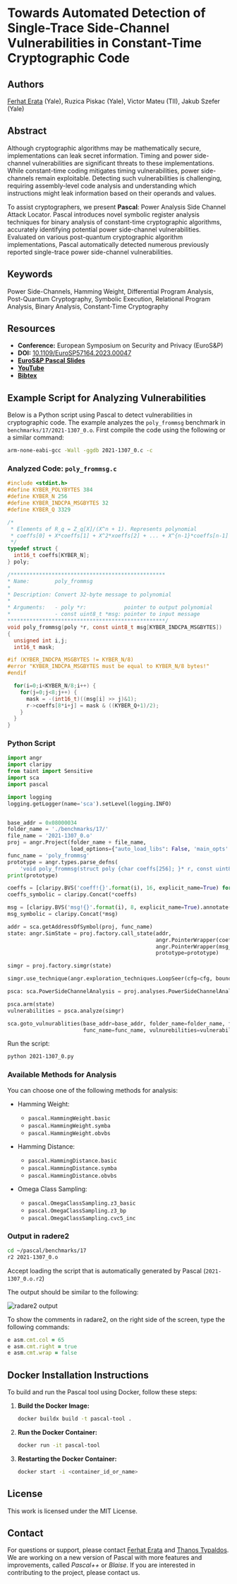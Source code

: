 # Towards Automated Detection of Single-Trace Side-Channel Vulnerabilities in Constant-Time Cryptographic Code

## Authors

[Ferhat Erata](https://ferhat.ai) (Yale), Ruzica Piskac (Yale), Victor Mateu (TII), Jakub Szefer (Yale)

## Abstract

Although cryptographic algorithms may be mathematically secure, implementations can leak secret information. Timing and power side-channel vulnerabilities are significant threats to these implementations. While constant-time coding mitigates timing vulnerabilities, power side-channels remain exploitable. Detecting such vulnerabilities is challenging, requiring assembly-level code analysis and understanding which instructions might leak information based on their operands and values.

To assist cryptographers, we present **Pascal**: Power Analysis Side Channel Attack Locator. Pascal introduces novel symbolic register analysis techniques for binary analysis of constant-time cryptographic algorithms, accurately identifying potential power side-channel vulnerabilities. Evaluated on various post-quantum cryptographic algorithm implementations, Pascal automatically detected numerous previously reported single-trace power side-channel vulnerabilities.

## Keywords

Power Side-Channels, Hamming Weight, Differential Program Analysis, Post-Quantum Cryptography, Symbolic Execution, Relational Program Analysis, Binary Analysis, Constant-Time Cryptography

## Resources

- **Conference:** European Symposium on Security and Privacy (EuroS&P)
- **DOI:** [10.1109/EuroSP57164.2023.00047](https://doi.ieeecomputersociety.org/10.1109/EuroSP57164.2023.00047)
- [**EuroS&P Pascal Slides**](https://eurosp2023.ieee-security.org/slides/EuroSP-Pascal-Slides.pdf)
- [**YouTube**](https://youtu.be/1w_jSuvThD4)
- [**Bibtex**](https://ferhat.ai/publication/erata-2023-towards/cite.bib)

## Example Script for Analyzing Vulnerabilities

Below is a Python script using Pascal to detect vulnerabilities in cryptographic code. The example analyzes the `poly_frommsg` benchmark in `benchmarks/17/2021-1307_0.o`. First compile the code using the following or a similar command:

```bash
arm-none-eabi-gcc -Wall -ggdb 2021-1307_0.c -c
```


### Analyzed Code: `poly_frommsg.c`

```c
#include <stdint.h>
#define KYBER_POLYBYTES	384
#define KYBER_N 256
#define KYBER_INDCPA_MSGBYTES 32
#define KYBER_Q 3329

/*
 * Elements of R_q = Z_q[X]/(X^n + 1). Represents polynomial
 * coeffs[0] + X*coeffs[1] + X^2*xoeffs[2] + ... + X^{n-1}*coeffs[n-1]
 */
typedef struct {
  int16_t coeffs[KYBER_N];
} poly;

/*************************************************
* Name:        poly_frommsg
*
* Description: Convert 32-byte message to polynomial
*
* Arguments:   - poly *r:            pointer to output polynomial
*              - const uint8_t *msg: pointer to input message
**************************************************/
void poly_frommsg(poly *r, const uint8_t msg[KYBER_INDCPA_MSGBYTES])
{
  unsigned int i,j;
  int16_t mask;

#if (KYBER_INDCPA_MSGBYTES != KYBER_N/8)
#error "KYBER_INDCPA_MSGBYTES must be equal to KYBER_N/8 bytes!"
#endif

  for(i=0;i<KYBER_N/8;i++) {
    for(j=0;j<8;j++) {
      mask = -(int16_t)((msg[i] >> j)&1);
      r->coeffs[8*i+j] = mask & ((KYBER_Q+1)/2);
    }
  }
}
```

### Python Script

```python
import angr
import claripy
from taint import Sensitive
import sca
import pascal

import logging
logging.getLogger(name='sca').setLevel(logging.INFO)


base_addr = 0x08000034
folder_name = './benchmarks/17/'
file_name = '2021-1307_0.o'
proj = angr.Project(folder_name + file_name,
                    load_options={"auto_load_libs": False, 'main_opts': {'base_addr': base_addr}})
func_name = 'poly_frommsg'
prototype = angr.types.parse_defns(
    'void poly_frommsg(struct poly {char coeffs[256]; }* r, const uint8_t *msg);')[func_name]
print(prototype)

coeffs = [claripy.BVS('coeff!{}'.format(i), 16, explicit_name=True) for i in range(256)]
coeffs_symbolic = claripy.Concat(*coeffs)

msg = [claripy.BVS('msg!{}'.format(i), 8, explicit_name=True).annotate(Sensitive()) for i in range(32)]
msg_symbolic = claripy.Concat(*msg)

addr = sca.getAddressOfSymbol(proj, func_name)
state: angr.SimState = proj.factory.call_state(addr,
                                               angr.PointerWrapper(coeffs_symbolic, buffer=True),
                                               angr.PointerWrapper(msg_symbolic, buffer=True),
                                               prototype=prototype)

simgr = proj.factory.simgr(state)

simgr.use_technique(angr.exploration_techniques.LoopSeer(cfg=cfg, bound=2))

psca: sca.PowerSideChannelAnalysis = proj.analyses.PowerSideChannelAnalysis(model=pascal.HammingWeight.basic)

psca.arm(state)
vulnerabilities = psca.analyze(simgr)

sca.goto_vulnurablities(base_addr=base_addr, folder_name=folder_name, file_name=file_name,
                        func_name=func_name, vulnurebilities=vulnerabilities)

```

Run the script:

```bash
python 2021-1307_0.py
```

### Available Methods for Analysis

You can choose one of the following methods for analysis:

- Hamming Weight:
  - `pascal.HammingWeight.basic`
  - `pascal.HammingWeight.symba`
  - `pascal.HammingWeight.obvbs`

- Hamming Distance:
  - `pascal.HammingDistance.basic`
  - `pascal.HammingDistance.symba`
  - `pascal.HammingDistance.obvbs`

- Omega Class Sampling:
  - `pascal.OmegaClassSampling.z3_basic`
  - `pascal.OmegaClassSampling.z3_bp`
  - `pascal.OmegaClassSampling.cvc5_inc`

### Output in radere2

```bash
cd ~/pascal/benchmarks/17
r2 2021-1307_0.o
```

Accept loading the script that is automatically generated by Pascal (`2021-1307_0.o.r2`)

The output should be similar to the following:

![radare2 output](./images/r2_2021-1307_0.png)

To show the comments in radare2, on the right side of the screen, type the following commands:

```ruby
e asm.cmt.col = 65
e asm.cmt.right = true
e asm.cmt.wrap = false
```

## Docker Installation Instructions

To build and run the Pascal tool using Docker, follow these steps:

1. **Build the Docker Image:**

   ```sh
   docker buildx build -t pascal-tool .
   ```

2. **Run the Docker Container:**

   ```sh
   docker run -it pascal-tool
   ```

3. **Restarting the Docker Container:**

   ```sh
   docker start -i <container_id_or_name>
   ```

## License

This work is licensed under the MIT License.

## Contact

For questions or support, please contact [Ferhat Erata](https://www.linkedin.com/in/ferhaterata/) and [Thanos Typaldos](https://cpsc.yale.edu/people/thanos-typaldos). We are working on a new version of Pascal with more features and improvements, called _Pascal++_ or _Blaise_. If you are interested in contributing to the project, please contact us.
